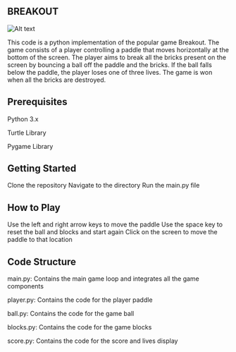 ## BREAKOUT

![Alt text](https://i.imgur.com/6IRiT1z.gif)

This code is a python implementation of the popular game Breakout. The game consists of a player controlling a paddle that moves horizontally at the bottom of the screen. The player aims to break all the bricks present on the screen by bouncing a ball off the paddle and the bricks. If the ball falls below the paddle, the player loses one of three lives. The game is won when all the bricks are destroyed.

## Prerequisites

Python 3.x

Turtle Library

Pygame Library

## Getting Started

Clone the repository
Navigate to the directory
Run the main.py file

## How to Play

Use the left and right arrow keys to move the paddle
Use the space key to reset the ball and blocks and start again
Click on the screen to move the paddle to that location

## Code Structure

main.py: Contains the main game loop and integrates all the game components

player.py: Contains the code for the player paddle

ball.py: Contains the code for the game ball

blocks.py: Contains the code for the game blocks

score.py: Contains the code for the score and lives display
